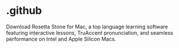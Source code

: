 # .github
Download Rosetta Stone for Mac, a top language learning software featuring interactive lessons, TruAccent pronunciation, and seamless performance on Intel and Apple Silicon Macs.
